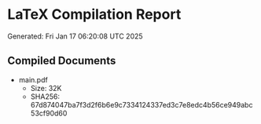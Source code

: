 # LaTeX Compilation Report
Generated: Fri Jan 17 06:20:08 UTC 2025
## Compiled Documents
- main.pdf
  - Size: 32K
  - SHA256: 67d874047ba7f3d2f6b6e9c7334124337ed3c7e8edc4b56ce949abc53cf90d60
